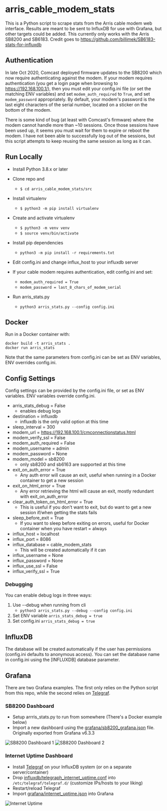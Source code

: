 # arris_cable_modem_stats

This is a Python script to scrape stats from the Arris cable modem web interface.  Results are meant to be sent to InfluxDB for use with Grafana, but other targets could be added.  This currently only works with the Arris SB8200 and SB6183.  Credit goes to https://github.com/billimek/SB6183-stats-for-influxdb


## Authentication
In late Oct 2020, Comcast deployed firmware updates to the SB8200 which now require authenticating against the modem.  If your modem requires authentication (you get a login page when browsing to https://192.168.100.1/), then you must edit your config.ini file (or set the matching ENV variables) and set ```modem_auth_required``` to ```True```, and set ```modem_password``` appropriately.  By default, your modem's password is the last eight characters of the serial number, located on a sticker on the bottom of the modem.

There is some kind of bug (at least with Comcast's firmware) where the modem cannot handle more than ~10 sessions.  Once those sessions have been used up, it seems you must wait for them to expire or reboot the modem.  I have not been able to successfully log out of the sessions, but this script attempts to keep reusing the same session as long as it can.

## Run Locally

- Install Python 3.8.x or later
- Clone repo and
    - ```$ cd arris_cable_modem_stats/src```

- Install virtualenv
    - ```$ python3 -m pip install virtualenv```
- Create and activate virtualenv
    - ```$ python3 -m venv venv```
    - ```$ source venv/bin/activate```
- Install pip dependencies
    - ```python3 -m pip install -r requirements.txt```
- Edit config.ini and change influx_host to your influxdb server
- If your cable modem requires authentication, edit config.ini and set:
    - ```modem_auth_required = True```
    - ```modem_password = last_8_chars_of_modem_serial```
- Run arris_stats.py
    - ```python3 arris_stats.py --config config.ini```

## Docker
Run in a Docker container with:

    docker build -t arris_stats .
    docker run arris_stats

Note that the same parameters from config.ini can be set as ENV variables, ENV overrides config.ini.

## Config Settings
Config settings can be provided by the config.ini file, or set as ENV variables.  ENV variables override config.ini.

- arris_stats_debug = False
    - enables debug logs
- destination = influxdb
    - influxdb is the only valid option at this time
- sleep_interval = 300
- modem_url = https://192.168.100.1/cmconnectionstatus.html
- modem_verify_ssl = False
- modem_auth_required = False
- modem_username = admin
- modem_password = None
- modem_model = sb8200
    - only sb8200 and sb6163 are supported at this time
- exit_on_auth_error = True
    - Any auth error will cause an exit, useful when running in a Docker container to get a new session
- exit_on_html_error = True
    - Any error retrieving the html will cause an exit, mostly redundant with exit_on_auth_error
- clear_auth_token_on_html_error = True
    - This is useful if you don't want to exit, but do want to get a new session if/when getting the stats fails
- sleep_before_exit = True
    - If you want to sleep before exiting on errors, useful for Docker container when you have restart = always
- influx_host = localhost
- influx_port = 8086
- influx_database = cable_modem_stats
    - This will be created automatically if it can
- influx_username = None
- influx_password = None
- influx_use_ssl = False
- influx_verify_ssl = True


### Debugging

You can enable debug logs in three ways:

1. Use --debug when running from cli
    - ```python3 arris_stats.py --debug --config config.ini```
2. Set ENV variable ```arris_stats_debug = true```
3. Set config.ini ```arris_stats_debug = true```

## InfluxDB
The database will be created automatically if the user has permissions (config.ini defaults to anonymous access).  You can set the database name in config.ini using the [INFLUXDB] database parameter.

## Grafana

There are two Grafana examples.  The first only relies on the Python script from this repo, while the second relies on [Telegraf](https://www.influxdata.com/time-series-platform/telegraf/).

### SB8200 Dashboard

- Setup arrris_stats.py to run from somewhere (There's a Docker example below)
- Import a new dashboard using the [grafana/sb8200_grafana.json](grafana/sb8200_grafana.json) file.  Originally exported from Grafana v6.3.3

![SB8200 Dashboard 1](readme/ss1.png)
![SB8200 Dashboard 2](readme/ss2.png)

### Internet Uptime Dashboard

- Install [Telegraf](https://www.influxdata.com/time-series-platform/telegraf/) on your InfluxDB system (or on a separate server/container)
- Drop [influxdb/telegraph_internet_uptime.conf](influxdb/telegraph_internet_uptime.conf) into ```/etc/telegraf/telegraf.d/```  (customize IPs/hosts to your liking)
- Restart/reload Telegraf
- Import [grafana/internet_uptime.json](grafana/internet_uptime.json) into Grafana

![Internet Uptime](readme/internet_uptime.png)
